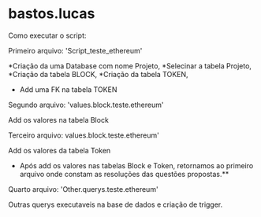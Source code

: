 # bastos.lucas

Como executar o script:

Primeiro arquivo: 'Script_teste_ethereum'

*Criação da uma Database com nome Projeto,
*Selecinar a tabela Projeto,
*Criação da tabela BLOCK,
*Criação da tabela TOKEN,
* Add uma FK na tabela TOKEN

Segundo arquivo: 'values.block.teste.ethereum'

Add os valores na tabela Block

Terceiro arquivo: values.block.teste.ethereum'

Add os valores da tabela Token

* Após add os valores nas tabelas Block e Token, retornamos ao primeiro arquivo onde constam as resoluções das questões propostas.**

Quarto arquivo: 'Other.querys.teste.ethereum'

Outras querys executaveis na base de dados e criação de trigger.
